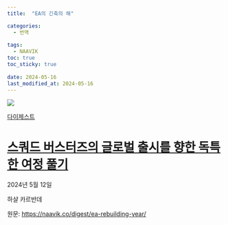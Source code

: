 ```yaml
---
title:  "EA의 긴축의 해"

categories:
  - 번역
  
tags:
  - NAAVIK
toc: true
toc_sticky: true
 
date: 2024-05-16
last_modified_at: 2024-05-16
---
```

[![](https://naavik.co/wp-content/uploads/2024/05/Squad-busters-1024x576.jpg)](https://naavik.co/digest/squad-busters-global-launch/)

[다이제스트](https://naavik.co/category/digest/)

# [스쿼드 버스터즈의 글로벌 출시를 향한 독특한 여정 풀기](https://naavik.co/digest/squad-busters-global-launch/)

2024년 5월 12일

하샬 카르반데

원문: https://naavik.co/digest/ea-rebuilding-year/